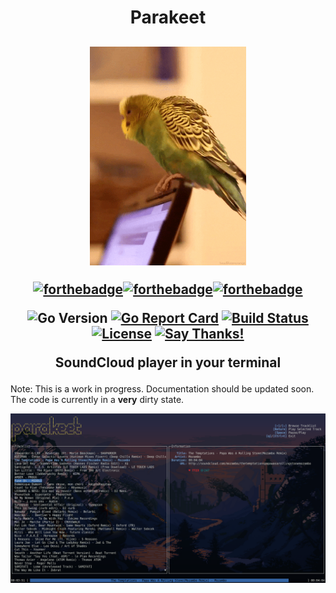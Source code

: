 <h1 align="center">Parakeet</h1>
<h2 align="center">
  <img src="img/parakeet.gif" alt="mascot" height="350px">

  [![forthebadge](https://forthebadge.com/images/badges/made-with-go.svg)](https://forthebadge.com)[![forthebadge](https://forthebadge.com/images/badges/built-with-love.svg)](https://forthebadge.com)[![forthebadge](https://forthebadge.com/images/badges/uses-badges.svg)](https://forthebadge.com)

  ![Go Version](https://img.shields.io/badge/Go%20Version-latest-brightgreen.svg)
  [![Go Report Card](https://goreportcard.com/badge/github.com/Depado/parakeet)](https://goreportcard.com/report/github.com/Depado/parakeet)
  [![Build Status](https://drone.depa.do/api/badges/Depado/parakeet/status.svg)](https://drone.depa.do/Depado/parakeet)
  [![License](https://img.shields.io/badge/license-MIT-blue.svg)](https://github.com/Depado/parakeet/blob/master/LICENSE)
  [![Say Thanks!](https://img.shields.io/badge/Say%20Thanks-!-1EAEDB.svg)](https://saythanks.io/to/Depado)

  SoundCloud player in your terminal
</h2>

Note: This is a work in progress. Documentation should be updated soon.
The code is currently in a **very** dirty state.

![screenshot](img/screenshot.png)
